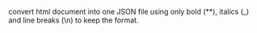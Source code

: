 convert html document into one JSON file using only bold (**), italics (_) and line breaks (\n) to keep the format.
